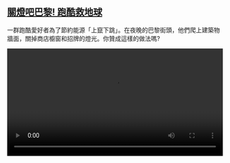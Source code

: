 <!--1667305023000-->
[關燈吧巴黎! 跑酷救地球](https://www.dw.com/zh/%E9%97%9C%E7%87%88%E5%90%A7%E5%B7%B4%E9%BB%8E!%20%E8%B7%91%E9%85%B7%E6%95%91%E5%9C%B0%E7%90%83/a-63614550)
------

<p>一群跑酷愛好者為了節約能源「上竄下跳」。在夜晚的巴黎街頭，他們爬上建築物牆面，關掉商店櫥窗和招牌的燈光。你贊成這樣的做法嗎?</small></p><video src="https://tvdownloaddw-a.akamaihd.net/dwtv_video/flv/vdt_zh/2022/bchi221101_001_parisparkour_01r_AVC_1280x720.mp4" controls style="width:100%"></video>
